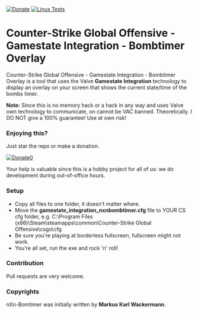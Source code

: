 [![Donate](https://img.shields.io/badge/Donate-PayPal-green.svg)](https://www.paypal.com/cgi-bin/webscr?cmd=_s-xclick&hosted_button_id=35WE5NU48AUMA&source=url)
[![Linux Tests](https://travis-ci.org/spreedated/nxn_bombtimer.svg?branch=master)](https://travis-ci.org/spreedated/nxn_bombtimer)

Counter-Strike Global Offensive - Gamestate Integration - Bombtimer Overlay
============
Counter-Strike Global Offensive - Gamestate Integration - Bombtimer Overlay
is a tool that uses the Valve **Gamestate Integration** technology to display
an overlay on your screen that shows the current state/time of the bombs timer.

**Note:** Since this is no memory hack or a hack in any way and uses Valve own technology
to communicate, on cannot be VAC banned. Theoretically. I DO NOT give a 100% guarantee!
Use at own risk!

### Enjoying this?
Just star the repo or make a donation.

[![Donate0](https://img.shields.io/badge/Donate-PayPal-green.svg)](https://www.paypal.com/cgi-bin/webscr?cmd=_s-xclick&hosted_button_id=35WE5NU48AUMA&source=url)

Your help is valuable since this is a hobby project for all of us: we do development during out-of-office hours.

### Setup
* Copy all files to one folder, it doesn't matter where.
* Move the **gamestate_integration_nxnbombtimer.cfg** file to YOUR CS cfg folder, e.g. C:\Program Files (x86)\Steam\steamapps\common\Counter-Strike Global Offensive\csgo\cfg
* Be sure you're playing at borderless fullscreen, fullscreen might not work.
* You're all set, run the exe and rock 'n' roll!

### Contribution
Pull requests are very welcome.

### Copyrights
nXn-Bomtimer was initially written by **Markus Karl Wackermann**. 

